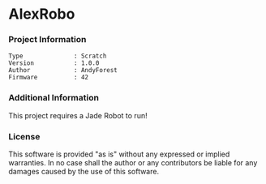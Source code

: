 AlexRobo
================



### Project Information
```
Type              : Scratch
Version           : 1.0.0
Author            : AndyForest
Firmware          : 42
```

### Additional Information
This project requires a Jade Robot to run!

### License
This software is provided "as is" without any expressed or implied warranties.  In no case shall the author or any contributors be liable for any damages caused by the use of this software.

